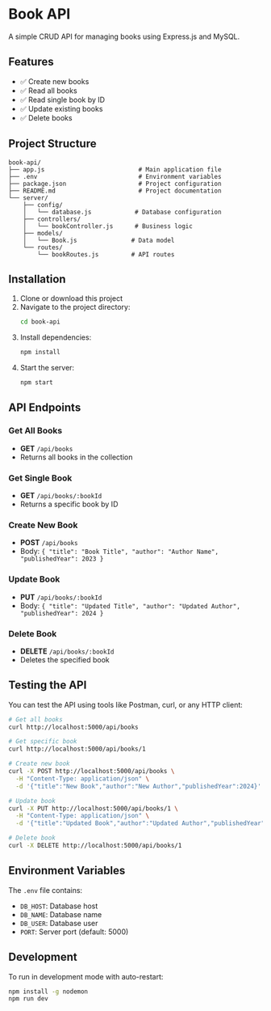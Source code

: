 # Book API

A simple CRUD API for managing books using Express.js and MySQL.

## Features

- ✅ Create new books
- ✅ Read all books
- ✅ Read single book by ID
- ✅ Update existing books
- ✅ Delete books

## Project Structure

```
book-api/
├── app.js                          # Main application file
├── .env                            # Environment variables
├── package.json                    # Project configuration
├── README.md                       # Project documentation
└── server/
    ├── config/
    │   └── database.js            # Database configuration
    ├── controllers/
    │   └── bookController.js      # Business logic
    ├── models/
    │   └── Book.js               # Data model
    └── routes/
        └── bookRoutes.js         # API routes
```

## Installation

1. Clone or download this project
2. Navigate to the project directory:
   ```bash
   cd book-api
   ```
3. Install dependencies:
   ```bash
   npm install
   ```
4. Start the server:
   ```bash
   npm start
   ```

## API Endpoints

### Get All Books
- **GET** `/api/books`
- Returns all books in the collection

### Get Single Book
- **GET** `/api/books/:bookId`
- Returns a specific book by ID

### Create New Book
- **POST** `/api/books`
- Body: `{ "title": "Book Title", "author": "Author Name", "publishedYear": 2023 }`

### Update Book
- **PUT** `/api/books/:bookId`
- Body: `{ "title": "Updated Title", "author": "Updated Author", "publishedYear": 2024 }`

### Delete Book
- **DELETE** `/api/books/:bookId`
- Deletes the specified book

## Testing the API

You can test the API using tools like Postman, curl, or any HTTP client:

```bash
# Get all books
curl http://localhost:5000/api/books

# Get specific book
curl http://localhost:5000/api/books/1

# Create new book
curl -X POST http://localhost:5000/api/books \
  -H "Content-Type: application/json" \
  -d '{"title":"New Book","author":"New Author","publishedYear":2024}'

# Update book
curl -X PUT http://localhost:5000/api/books/1 \
  -H "Content-Type: application/json" \
  -d '{"title":"Updated Book","author":"Updated Author","publishedYear":2024}'

# Delete book
curl -X DELETE http://localhost:5000/api/books/1
```

## Environment Variables

The `.env` file contains:
- `DB_HOST`: Database host
- `DB_NAME`: Database name
- `DB_USER`: Database user
- `PORT`: Server port (default: 5000)

## Development

To run in development mode with auto-restart:
```bash
npm install -g nodemon
npm run dev
```
